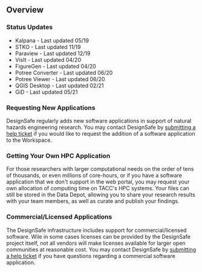 ## Overview

### Status Updates

<ul>
<li>Kalpana - Last updated 05/19</li>
<li>STKO - Last updated 11/19</li>
<li>Paraview - Last updated 12/19</li>
<li>VisIt - Last updated 04/20</li>
<li>FigureGen - Last updated 04/20</li>
<li>Potree Converter - Last updated 06/20</li>
<li>Potree Viewer - Last updated 06/20</li>
<li>QGIS Desktop - Last updated 02/21</li>
<li>GiD -  Last updated 05/21</li>
</ul>

### Requesting New Applications

DesignSafe regularly adds new software applications in support of natural hazards engineering research. You may contact DesignSafe by <a href="/help/new-ticket/">submitting a help ticket</a> if you would like to request the addition of a software application to the Workspace.

### Getting Your Own HPC Application

For those researchers with larger computational needs on the order of tens of thousands, or even millions of core-hours, or if you have a software application that we don't support in the web portal, you may request your own allocation of computing time on TACC's HPC systems. Your files can still be stored in the Data Depot, allowing you to share your research results with your team members, as well as curate and publish your findings.

### Commercial/Licensed Applications

The DesignSafe infrastructure includes support for commercial/licensed software. Wile in some cases licenses can be provided by the DesignSafe project itself, not all vendors will make licenses available for larger open communities at reasonable cost. You may contact DesignSafe by <a href="/help/new-ticket/">submitting a help ticket</a> if you have questions regarding a commercial software application.

